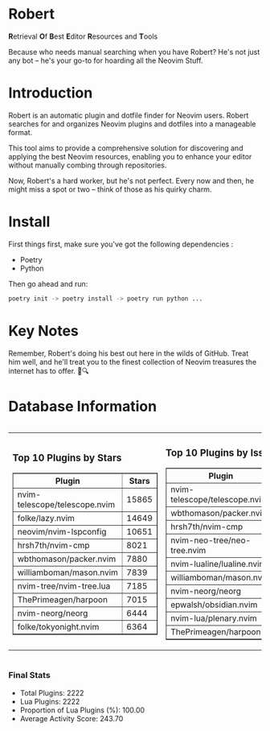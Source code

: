 # Robert

**R**etrieval
**O**f
**B**est
**E**ditor
**R**esources and
**T**ools

Because who needs manual searching when you have Robert?
He's not just any bot – he's your go-to for hoarding all the Neovim Stuff.

# Introduction
Robert is an automatic plugin and dotfile finder for Neovim users. Robert searches for and organizes Neovim plugins and dotfiles into a manageable format.

This tool aims to provide a comprehensive solution for discovering and applying the best Neovim resources, enabling you to enhance your editor without manually combing through repositories.

Now, Robert's a hard worker, but he's not perfect. Every now and then, he might miss a spot or two – think of those as his quirky charm. 

# Install
 First things first, make sure you've got the following dependencies :
  - Poetry 
  - Python 

Then go ahead and run:

```bash
poetry init -> poetry install -> poetry run python ...
```
# Key Notes

Remember, Robert's doing his best out here in the wilds of GitHub. Treat him well, and he'll treat you to the finest collection of Neovim treasures the internet has to offer. 🎩🔍


# Database Information

<div style='display:flex;flex-direction:row;justify-content:space-between;'><table><tr><td><h3>Top 10 Plugins by Stars</h3><table border="1"><tr><th>Plugin</th><th>Stars</th></tr><tr><td>nvim-telescope/telescope.nvim</td><td>15865</td></tr><tr><td>folke/lazy.nvim</td><td>14649</td></tr><tr><td>neovim/nvim-lspconfig</td><td>10651</td></tr><tr><td>hrsh7th/nvim-cmp</td><td>8021</td></tr><tr><td>wbthomason/packer.nvim</td><td>7880</td></tr><tr><td>williamboman/mason.nvim</td><td>7839</td></tr><tr><td>nvim-tree/nvim-tree.lua</td><td>7185</td></tr><tr><td>ThePrimeagen/harpoon</td><td>7015</td></tr><tr><td>nvim-neorg/neorg</td><td>6444</td></tr><tr><td>folke/tokyonight.nvim</td><td>6364</td></tr></table></td><td><h3>Top 10 Plugins by Issues</h3><table border="1"><tr><th>Plugin</th><th>Issues</th></tr><tr><td>nvim-telescope/telescope.nvim</td><td>366</td></tr><tr><td>wbthomason/packer.nvim</td><td>308</td></tr><tr><td>hrsh7th/nvim-cmp</td><td>279</td></tr><tr><td>nvim-neo-tree/neo-tree.nvim</td><td>240</td></tr><tr><td>nvim-lualine/lualine.nvim</td><td>227</td></tr><tr><td>williamboman/mason.nvim</td><td>202</td></tr><tr><td>nvim-neorg/neorg</td><td>184</td></tr><tr><td>epwalsh/obsidian.nvim</td><td>154</td></tr><tr><td>nvim-lua/plenary.nvim</td><td>147</td></tr><tr><td>ThePrimeagen/harpoon</td><td>122</td></tr></table></td><td><h3>Top 10 Plugins by Forks</h3><table border="1"><tr><th>Plugin</th><th>Forks</th></tr><tr><td>neovim/nvim-lspconfig</td><td>2080</td></tr><tr><td>nvim-telescope/telescope.nvim</td><td>834</td></tr><tr><td>nvim-tree/nvim-tree.lua</td><td>610</td></tr><tr><td>nvim-lualine/lualine.nvim</td><td>465</td></tr><tr><td>folke/tokyonight.nvim</td><td>428</td></tr><tr><td>hrsh7th/nvim-cmp</td><td>397</td></tr><tr><td>ThePrimeagen/harpoon</td><td>376</td></tr><tr><td>folke/lazy.nvim</td><td>351</td></tr><tr><td>jackMort/ChatGPT.nvim</td><td>312</td></tr><tr><td>nvim-lua/plenary.nvim</td><td>288</td></tr></table></td></tr></table></div>

### Final Stats
- Total Plugins: 2222
- Lua Plugins: 2222
- Proportion of Lua Plugins (%): 100.00
- Average Activity Score: 243.70
